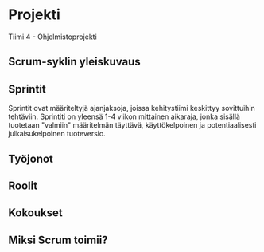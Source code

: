 # Projekti
Tiimi 4 - Ohjelmistoprojekti

## Scrum-syklin yleiskuvaus

## Sprintit

Sprintit ovat määriteltyjä ajanjaksoja, joissa kehitystiimi keskittyy sovittuihin tehtäviin. Sprintiti on yleensä 1-4 viikon mittainen aikaraja, jonka sisällä tuotetaan
"valmiin" määritelmän täyttävä, käyttökelpoinen ja potentiaalisesti julkaisukelpoinen tuoteversio.

## Työjonot

## Roolit

## Kokoukset

## Miksi Scrum toimii?
